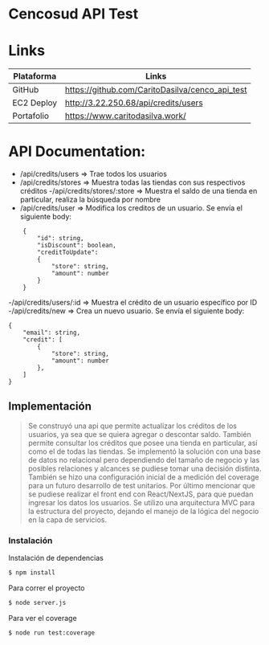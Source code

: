 # Cencosud API Test

# Links

| Plataforma | Links |
| ------ | ------ |
| GitHub | https://github.com/CaritoDasilva/cenco_api_test |
| EC2 Deploy | http://3.22.250.68/api/credits/users |
| Portafolio | https://www.caritodasilva.work/ |

# API Documentation:
  - /api/credits/users => Trae todos los usuarios
  - /api/credits/stores => Muestra todas las tiendas con sus respectivos créditos
  -/api/credits/stores/:store => Muestra el saldo de una tienda en particular, realiza la búsqueda por nombre
  - /api/credits/user  => Modifica los creditos de un usuario. Se envía el siguiente body:
>       
        {
            "id": string,
            "isDiscount": boolean,
            "creditToUpdate":
            {
                "store": string,
                "amount": number
            }
        }
-/api/credits/users/:id => Muestra el crédito de un usuario específico por ID
-/api/credits/new => Crea un nuevo usuario. Se envía el siguiente body:
>    
    {
        "email": string,    
        "credit": [
            {
                "store": string,
                "amount": number
            },
        ]
    }

## Implementación

> Se construyó una api que permite actualizar los créditos de los usuarios, ya sea que se quiera agregar o descontar saldo. También permite consultar los créditos que posee una tienda en particular, así como el de todas las tiendas.
> Se implementó la solución con una base de datos no relacional pero dependiendo del tamaño de negocio y las posibles relaciones y alcances se pudiese tomar una decisión distinta.
> También se hizo una configuración inicial de a medición del coverage para un futuro desarrollo de test unitarios.
> Por último mencionar que se pudiese realizar el front end con React/NextJS, para que puedan ingresar los datos los usuarios.
>Se utilizo una arquitectura MVC para la estructura del proyecto, dejando el manejo de la lógica del negocio en la capa de servicios.


### Instalación

Instalación de dependencias
```sh
$ npm install
```

Para correr el proyecto

```sh
$ node server.js
```

Para ver el coverage

```sh
$ node run test:coverage
```


